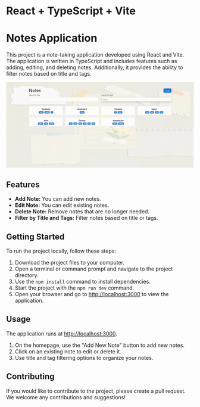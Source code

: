 # React + TypeScript + Vite

# Notes Application

This project is a note-taking application developed using React and Vite. The application is written in TypeScript and includes features such as adding, editing, and deleting notes. Additionally, it provides the ability to filter notes based on title and tags.

![](note.gif)

## Features

- **Add Note:** You can add new notes.
- **Edit Note:** You can edit existing notes.
- **Delete Note:** Remove notes that are no longer needed.
- **Filter by Title and Tags:** Filter notes based on title or tags.

## Getting Started

To run the project locally, follow these steps:

1. Download the project files to your computer.
2. Open a terminal or command prompt and navigate to the project directory.
3. Use the `npm install` command to install dependencies.
4. Start the project with the `npm run dev` command.
5. Open your browser and go to [http://localhost:3000](http://localhost:3000) to view the application.

## Usage

The application runs at [http://localhost:3000](http://localhost:3000).

1. On the homepage, use the "Add New Note" button to add new notes.
2. Click on an existing note to edit or delete it.
3. Use title and tag filtering options to organize your notes.

## Contributing

If you would like to contribute to the project, please create a pull request. We welcome any contributions and suggestions!
